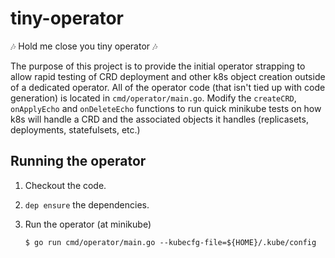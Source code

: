 # tiny-operator
🎶 Hold me close you tiny operator 🎶

The purpose of this project is to provide the initial operator strapping to allow rapid testing of
CRD deployment and other k8s object creation outside of a dedicated operator.  All of the operator code
(that isn't tied up with code generation) is located in `cmd/operator/main.go`.  Modify the `createCRD`,
`onApplyEcho` and `onDeleteEcho` functions to run quick minikube tests on how k8s will handle
a CRD and the associated objects it handles (replicasets, deployments, statefulsets, etc.)

## Running the operator

 1. Checkout the code.
 1. `dep ensure` the dependencies.
 1. Run the operator (at minikube)

    ```
    $ go run cmd/operator/main.go --kubecfg-file=${HOME}/.kube/config
    ```
